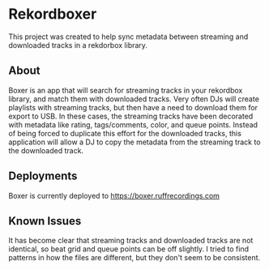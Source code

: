 # Rekordboxer

This project was created to help sync metadata between streaming and downloaded tracks in a rekdorbox library.

## About

Boxer is an app that will search for streaming tracks in your rekordbox library, and match them with downloaded tracks. Very often DJs will create playlists with streaming tracks, but then have a need to download them for export to USB. In these cases, the streaming tracks have been decorated with metadata like rating, tags/comments, color, and queue points. Instead of being forced to duplicate this effort for the downloaded tracks, this application will allow a DJ to copy the metadata from the streaming track to the downloaded track.

## Deployments

Boxer is currently deployed to https://boxer.ruffrecordings.com

## Known Issues
It has become clear that streaming tracks and downloaded tracks are not identical, so beat grid and queue points can be off slightly.  I tried to find patterns in how the files are different, but they don't seem to be consistent.

